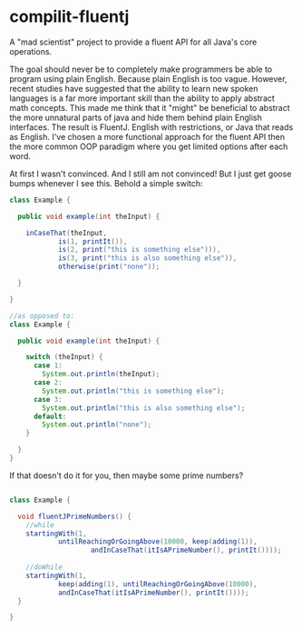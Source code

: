# compilit-fluentj

A "mad scientist" project to provide a fluent API for all Java's core operations.

The goal should never be to completely make programmers be able to program using plain English. Because plain English is
too vague. However, recent studies have suggested that the ability to learn new spoken languages is a far more important
skill than the ability to apply abstract math concepts. This made me think that it "might" be beneficial to abstract the
more unnatural parts of java
and hide them behind plain English interfaces. The result is FluentJ. English with restrictions, or Java that reads as
English. I've chosen a more functional approach for the fluent API then the more common OOP paradigm where you get
limited options after each word.

At first I wasn't convinced. And I still am not convinced! But I just get goose bumps whenever I see this. Behold a
simple switch:

```java
class Example {

  public void example(int theInput) {

    inCaseThat(theInput,
            is(1, printIt()),
            is(2, print("this is something else"))),
            is(3, print("this is also something else")),
            otherwise(print("none"));

  }

}

//as opposed to:
class Example {

  public void example(int theInput) {

    switch (theInput) {
      case 1:
        System.out.println(theInput);
      case 2:
        System.out.println("this is something else");
      case 3:
        System.out.println("this is also something else");
      default:
        System.out.println("none");
    }

  }
}

```

If that doesn't do it for you, then maybe some prime numbers?

```java

class Example {

  void fluentJPrimeNumbers() {
    //while
    startingWith(1,
            untilReachingOrGoingAbove(10000, keep(adding(1)),
                    andInCaseThat(itIsAPrimeNumber(), printIt())));
    
    //doWhile
    startingWith(1,
            keep(adding(1), untilReachingOrGoingAbove(10000),
            andInCaseThat(itIsAPrimeNumber(), printIt())));
  }

}

```


